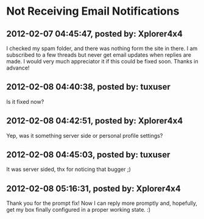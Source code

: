 # Not Receiving Email Notifications

## 2012-02-07 04:45:47, posted by: Xplorer4x4

I checked my spam folder, and there was nothing form the site in there. I am subscribed to a few threads but never get email updates when replies are made. I would very much appreciator it if this could be fixed soon. Thanks in advance!

## 2012-02-08 04:40:38, posted by: tuxuser

Is it fixed now?

## 2012-02-08 04:42:51, posted by: Xplorer4x4

Yep, was it something server side or personal profile settings?

## 2012-02-08 04:45:03, posted by: tuxuser

It was server sided, thx for noticing that bugger ;)

## 2012-02-08 05:16:31, posted by: Xplorer4x4

Thank you for the prompt fix! Now I can reply more promptly and, hopefully, get my box finally configured in a proper working state. :)